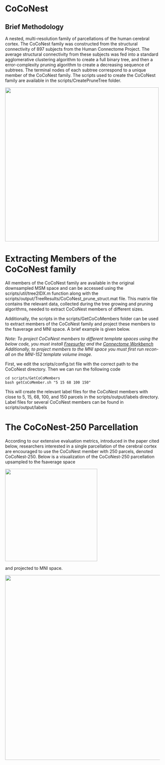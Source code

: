 # CoCoNest

## Brief Methodology 
A nested, multi-resolution family of parcellations of the human cerebral cortex. The CoCoNest family was constructed from the structural connectivity of 897 subjects from the Human Connectome Project. The average structural connectivity from these subjects was fed into a standard agglomerative clustering algorithm to create a full binary tree, and then a error-complexity pruning algorithm to create a decreasing sequence of subtrees. The terminal nodes of each subtree correspond to a unique member of the CoCoNest family. The scripts used to create the CoCoNest family are available in the scripts/CreatePruneTree folder.  

<img src="imgs/parc_pipeline.png" width="500">

# Extracting Members of the CoCoNest family
All members of the CoCoNest family are available in the original downsampled MSM space and can be accessed using the scripts/util/tree2IDX.m function along with the scripts/output/TreeResults/CoCoNest_prune_struct.mat file. This matrix file contains the relevant data, collected during the tree growing and pruning algorithms, needed to extract CoCoNest members of different sizes. 

Additionally, the scripts in the scripts/GetCoCoMembers folder can be used to extract members of the CoCoNest family and project these members to the fsaverage and MNI space. A brief example is given below. 

*Note: To project CoCoNest members to different template spaces using the below code, you must install [Freesurfer](https://surfer.nmr.mgh.harvard.edu/) and the [Connectome Workbench](https://www.humanconnectome.org/software/connectome-workbench) Additionally, to project members to the MNI space you must first run recon-all on the MNI-152 template volume image.*

First, we edit the scripts/config.txt file with the correct path to the CoCoNest directory. Then we can run the following code 
```
cd scripts/GetCoCoMembers
bash getCoCoMember.sh "5 15 68 100 150" 
```
This will create the relevant label files for the CoCoNest members with close to 5, 15, 68, 100, and 150 parcels in the scripts/output/labels directory. Label files for several CoCoNest members can be found in scripts/output/labels

# The CoCoNest-250 Parcellation
According to our extensive evaluation metrics, introduced in the paper cited below, researchers interested in a single parcellation of the cerebral cortex are encouraged to use the CoCoNest member with 250 parcels, denoted CoCoNest-250.  Below is a visualization of the CoCoNest-250 parcellation upsampled to the fsaverage space

<img src="imgs/conconnest_250_fsavg.png" width="300">

and projected to MNI space. 

<img src="imgs/conconnest_250_mni.png" width="600">

